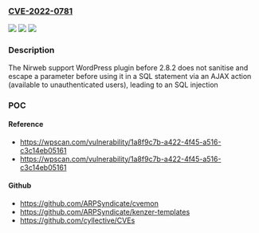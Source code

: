 ### [CVE-2022-0781](https://cve.mitre.org/cgi-bin/cvename.cgi?name=CVE-2022-0781)
![](https://img.shields.io/static/v1?label=Product&message=Nirweb%20support&color=blue)
![](https://img.shields.io/static/v1?label=Version&message=2.8.2%3C%202.8.2%20&color=brighgreen)
![](https://img.shields.io/static/v1?label=Vulnerability&message=CWE-89%20SQL%20Injection&color=brighgreen)

### Description

The Nirweb support WordPress plugin before 2.8.2 does not sanitise and escape a parameter before using it in a SQL statement via an AJAX action (available to unauthenticated users), leading to an SQL injection

### POC

#### Reference
- https://wpscan.com/vulnerability/1a8f9c7b-a422-4f45-a516-c3c14eb05161
- https://wpscan.com/vulnerability/1a8f9c7b-a422-4f45-a516-c3c14eb05161

#### Github
- https://github.com/ARPSyndicate/cvemon
- https://github.com/ARPSyndicate/kenzer-templates
- https://github.com/cyllective/CVEs

